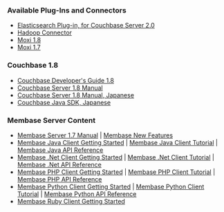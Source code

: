 ### Available Plug-Ins and Connectors

- [Elasticsearch Plug-in, for Couchbase Server 2.0][ref0]
- [Hadoop Connector][ref1]
- [Moxi 1.8][ref2]
- [Moxi 1.7][ref3]

### Couchbase 1.8

- [Couchbase Developer's Guide 1.8][ref4]
- [Couchbase Server 1.8 Manual][ref5]
- [Couchbase Server 1.8 Manual, Japanese][ref6]
- [Couchbase Java SDK, Japanese][ref7]

### Membase Server Content

- [Membase Server 1.7 Manual][ref8] | [Membase New Features][ref10]
- [Membase Java Client Getting Started][ref11] | [Membase Java Client Tutorial][ref12] | [Membase Java API Reference][ref13] 
- [Membase .Net Client Getting Started][ref14] | [Membase .Net Client Tutorial][ref15] | [Membase .Net API Reference][ref16] 
- [Membase PHP Client Getting Started][ref17] | [Membase PHP Client Tutorial][ref18] | [Membase PHP API Reference][ref19] 
- [Membase Python Client Getting Started][ref20] | [Membase Python Client Tutorial][ref21] | [Membase Python API Reference][ref22]
- [Membase Ruby Client Getting Started][ref23]


[ref0]: http://www.couchbase.com/docs/couchbase-elasticsearch/index.html
[ref1]: http://www.couchbase.com/docs/hadoop-plugin/index.html
[ref2]: http://www.couchbase.com/docs/moxi-manual-1.8/index.html
[ref3]: http://www.couchbase.com/docs/moxi-manual-1.7/index.html
[ref4]: http://www.couchbase.com/docs/couchbase-devguide-1.8/index.html
[ref5]: http://www.couchbase.com/docs/couchbase-manual-1.8/index.html

[ref6]: http://www.couchbase.com/docs/couchbase-manual-1.8-ja/index.html
[ref7]: http://www.couchbase.com/docs/couchbase-sdk-java-1.0-ja/index.html
[ref8]: http://www.couchbase.com/docs/membase-manual-1.7/index.html

[ref10]: http://www.couchbase.com/docs/membase-features-1.7/index.html

[ref11]: http://www.couchbase.com/docs/membase-sdk-java-getting-started-1.7/index.html
[ref12]: http://www.couchbase.com/docs/membase-sdk-java-tutorial-1.7/index.html
[ref13]: http://www.couchbase.com/docs/membase-sdk-java-api-reference-1.7/index.html
[ref14]: http://www.couchbase.com/docs/membase-sdk-net-getting-started-1.7/index.html
[ref15]: http://www.couchbase.com/docs/membase-sdk-net-tutorial-1.7/index.html

[ref16]: http://www.couchbase.com/docs/membase-sdk-net-api-reference-1.7/index.html
[ref17]: http://www.couchbase.com/docs/membase-sdk-php-getting-started-1.7/index.html
[ref18]: http://www.couchbase.com/docs/membase-sdk-php-tutorial-1.7/index.html
[ref19]: http://www.couchbase.com/docs/membase-sdk-php-api-reference-1.7/index.html
[ref20]: http://www.couchbase.com/docs/membase-sdk-python-getting-started-1.7/index.html
[ref21]: http://www.couchbase.com/docs/membase-sdk-python-tutorial-1.7/index.html 
[ref22]: http://www.couchbase.com/docs/membase-sdk-python-api-reference-1.7/index.html
[ref23]: http://www.couchbase.com/docs/membase-sdk-ruby-getting-started-1.7/index.html


